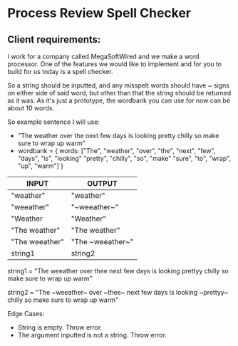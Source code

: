 # Process Review Spell Checker
## Client requirements:

I work for a company called MegaSoftWired and we make a word processor. One of the features we would like to implement and for you to build for us today is a spell checker. 

So a string should be inputted, and any misspelt words should have ~ signs on either side of said word, but other than that the string should be returned as it was. 
As it's just a prototype, the wordbank you can use for now can be about 10 words. 

So example sentence I will use: 
- "The weather over the next few days is looking pretty chilly so make sure to wrap up warm"
- wordbank = { words: ["The", "weather", "over", "the", "next", "few", "days", "is", "looking" 
"pretty", "chilly", "so", "make" "sure", "to", "wrap", "up", "warm"] }

|INPUT                          | OUTPUT|
|-------------------------------|------------|
|"weather"                      |   "weather"|
|"weeather"                     |   "~weeather~"|
|"Weather                       |   "Weather"|
|"The weather"                  |   "The weather"|
|"The weeather"                 |   "The ~weeather~"|
|string1                        |   string2|

string1 = "The weeather over thee next few days is looking prettyy chilly so make sure to wrap up warm"

string2 = "The ~weeather~ over ~thee~ next few days is looking ~prettyy~ chilly so make sure to wrap up warm"

Edge Cases:
- String is empty. Throw error. 
- The argument inputted is not a string. Throw error. 